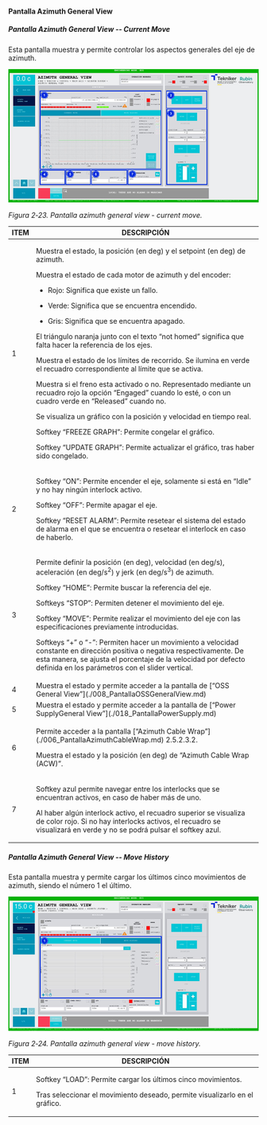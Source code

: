 #### Pantalla Azimuth General View

##### Pantalla Azimuth General View -- Current Move

Esta pantalla muestra y permite controlar los aspectos generales del eje de azimuth.

![](../Resources/media/image30.png)

*Figura 2‑23. Pantalla azimuth general view - current move.*

<table>
<colgroup>
<col style="width: 13<col style="width: 86</colgroup>
<thead>
<tr class="header">
<th>ITEM</th>
<th>DESCRIPCIÓN</th>
</tr>
</thead>
<tbody>
<tr class="odd">
<td>1</td>
<td><p>Muestra el estado, la posición (en deg) y el setpoint (en deg) de azimuth.</p>
<p>Muestra el estado de cada motor de azimuth y del encoder:</p>
<ul>
<li><p>Rojo: Significa que existe un fallo.</p></li>
<li><p>Verde: Significa que se encuentra encendido.</p></li>
<li><p>Gris: Significa que se encuentra apagado.</p></li>
</ul>
<p>El triángulo naranja junto con el texto “not homed” significa que falta hacer la referencia de los ejes.</p>
<p>Muestra el estado de los límites de recorrido. Se ilumina en verde el recuadro correspondiente al límite que se
activa.</p>
<p>Muestra si el freno esta activado o no. Representado mediante un recuadro rojo la opción “Engaged” cuando lo esté, o
con un cuadro verde en “Released” cuando no.</p>
<p>Se visualiza un gráfico con la posición y velocidad en tiempo real.</p>
<p>Softkey “FREEZE GRAPH”: Permite congelar el gráfico.</p>
<p>Softkey “UPDATE GRAPH”: Permite actualizar el gráfico, tras haber sido congelado.</p></td>
</tr>
<tr class="even">
<td>2</td>
<td><p>Softkey “ON”: Permite encender el eje, solamente si está en “Idle” y no hay ningún interlock activo.</p>
<p>Softkey “OFF”: Permite apagar el eje.</p>
<p>Softkey “RESET ALARM”: Permite resetear el sistema del estado de alarma en el que se encuentra o resetear el
interlock en caso de haberlo.</p></td>
</tr>
<tr class="odd">
<td>3</td>
<td><p>Permite definir la posición (en deg), velocidad (en deg/s), aceleración (en deg/s<sup>2</sup>) y jerk (en
deg/s<sup>3</sup>) de azimuth.</p>
<p>Softkey “HOME”: Permite buscar la referencia del eje.</p>
<p>Softkeys “STOP”: Permiten detener el movimiento del eje.</p>
<p>Softkey “MOVE”: Permite realizar el movimiento del eje con las especificaciones previamente introducidas.</p>
<p>Softkeys “+” o “-”: Permiten hacer un movimiento a velocidad constante en dirección positiva o negativa
respectivamente. De esta manera, se ajusta el porcentaje de la velocidad por defecto definida en los parámetros con el
slider vertical.</p></td>
</tr>
<tr class="even">
<td>4</td>
<td>Muestra el estado y permite acceder a la pantalla de [“OSS General View”](./008_PantallaOSSGeneralView.md)</td>
</tr>
<tr class="odd">
<td>5</td>
<td>Muestra el estado y permite acceder a la pantalla de [“Power SupplyGeneral View”](./018_PantallaPowerSupply.md)</td>
</tr>
<tr class="even">
<td>6</td>
<td><p>Permite acceder a la pantalla [“Azimuth Cable Wrap”](./006_PantallaAzimuthCableWrap.md) 2.5.2.3.2.</p>
<p>Muestra el estado y la posición (en deg) de “Azimuth Cable Wrap (ACW)”.</p></td>
</tr>
<tr class="odd">
<td>7</td>
<td><p>Softkey azul permite navegar entre los interlocks que se encuentran activos, en caso de haber más de uno.</p>
<p>Al haber algún interlock activo, el recuadro superior se visualiza de color rojo. Si no hay interlocks activos, el
recuadro se visualizará en verde y no se podrá pulsar el softkey azul.</p></td>
</tr>
</tbody>
</table>

##### Pantalla Azimuth General View -- Move History

Esta pantalla muestra y permite cargar los últimos cinco movimientos de azimuth, siendo el número 1 el último.

![](../Resources/media/image31.png)

*Figura 2‑24. Pantalla azimuth general view - move history.*

<table>
<colgroup>
<col style="width: 13<col style="width: 86</colgroup>
<thead>
<tr class="header">
<th>ITEM</th>
<th>DESCRIPCIÓN</th>
</tr>
</thead>
<tbody>
<tr class="odd">
<td>1</td>
<td><p>Softkey “LOAD”: Permite cargar los últimos cinco movimientos.</p>
<p>Tras seleccionar el movimiento deseado, permite visualizarlo en el gráfico.</p></td>
</tr>
</tbody>
</table>
